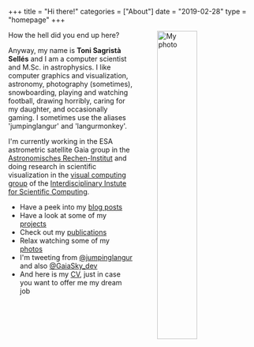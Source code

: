 +++
title = "Hi there!"
categories = ["About"]
date = "2019-02-28"
type = "homepage"
+++

<img src="/img/myself_col.jpg"
     alt="My photo"
     style="float: right; margin-left: 50px; width: 40%" />

How the hell did you end up here?

Anyway, my name is **Toni Sagristà Sellés** and I am a computer scientist and M.Sc. in astrophysics. I like computer graphics and visualization, astronomy, photography (sometimes), snowboarding, playing and watching football, drawing horribly, caring for my daughter, and occasionally gaming. I sometimes use the aliases 'jumpinglangur' and 'langurmonkey'.

I'm currently working in the ESA astrometric satellite Gaia group in the [Astronomisches Rechen-Institut](http://ari.uni-heidelberg.de) and doing research in scientific visualization in the [visual computing group](https://vcg.iwr.uni-heidelberg.de) of the [Interdisciplinary Instute for Scientific Computing](https://www.iwr.uni-heidelberg.de).

- Have a peek into my [blog posts](/blog)
- Have a look at some of my [projects](/projects)
- Check out my [publications](/papers)
- Relax watching some of my [photos](https://flickr.com/photos/tonisagrista/)
- I'm tweeting from [@jumpinglangur](https://twitter.com/jumpinglangur) and also [@GaiaSky_dev](https://twitter.com/GaiaSky_dev)
- And here is my [CV](/resume), just in case you want to offer me my dream job

